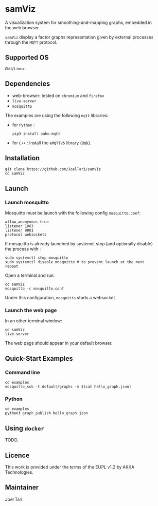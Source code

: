 # samViz

A visualization system for smoothing-and-mapping graphs, embedded in the web browser.

`samViz` display a factor graphs representation given by external processes through
the `MQTT` protocol.

## Supported OS

`GNU/Linux`

## Dependencies

- web-browser: tested on `chromium` and `firefox`
- `live-server`
- `mosquitto`

The examples are using the following `mqtt` libraries:

- for `Python` :
  ```
  pip3 install paho-mqtt
  ```
- for `C++` : install the `eMQTTv5` library ([link](https://github.com/X-Ryl669/eMQTT5)).

## Installation


```
git clone https://github.com/JoelTari/samViz
cd samViz
```

## Launch

### Launch mosquitto


Mosquitto must be launch with the following config `mosquitto.conf`:

```
allow_anonymous true
listener 1883
listener 9001
protocol websockets
```

If mosquitto is already launched by systemd, stop (and optionally disable) the
process with :

```
sudo systemctl stop mosquitto
sudo systemctl disable mosquitto # to prevent launch at the next reboot
```

Open a terminal and run:

```
cd samViz
mosquitto -c mosquitto.conf
```

Under this configuration, `mosquitto` starts a websocket
 
### Launch the web page

In an other terminal window:

 ```
 cd samViz
 live-server
 ```

The web page should appear in your default browser.

## Quick-Start Examples

### Command line

```
cd examples
mosquitto_sub -t default/graphs -m $(cat hello_graph.json)
```

### Python

```
cd examples
python3 graph_publish hello_graph.json
```

## Using `docker`

TODO.

## Licence

This work is provided under the terms of the EUPL v1.2 by AKKA Technologies.

## Maintainer

Joel Tari


